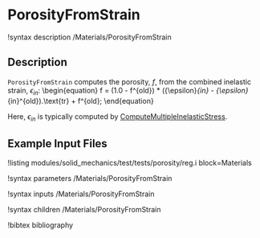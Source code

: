 # PorosityFromStrain

!syntax description /Materials/PorosityFromStrain

## Description

`PorosityFromStrain` computes the porosity, $f$, from the combined inelastic strain, $\epsilon_{in}$:
\begin{equation}
  f = (1.0 - f^{old}) * ({\epsilon}_{in} - {\epsilon}_{in}^{old}).\text{tr} + f^{old};
\end{equation}

Here, $\epsilon_{in}$ is typically computed by [ComputeMultipleInelasticStress](ComputeMultipleInelasticStress.md).

## Example Input Files

!listing modules/solid_mechanics/test/tests/porosity/reg.i block=Materials

!syntax parameters /Materials/PorosityFromStrain

!syntax inputs /Materials/PorosityFromStrain

!syntax children /Materials/PorosityFromStrain

!bibtex bibliography
